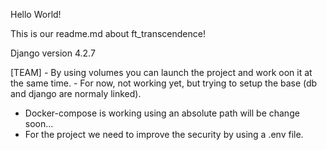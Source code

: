 Hello World!

This is our readme.md about ft_transcendence!

Django version 4.2.7

[TEAM]
	- By using volumes you can launch the project and work oon it at the same time.
	- For now, not working yet, but trying to setup the base (db and django are normaly linked).
 - Docker-compose is working using an absolute path will be change soon...
 - For the project we need to improve the security by using a .env file.